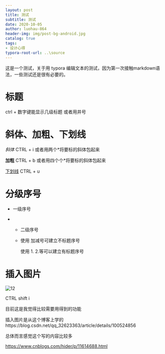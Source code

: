 ```yaml
---
layout: post
title: 测试
subtitle: 测试
date: 2020-10-05
author: luohau-864
header-img: img/post-bg-android.jpg
catalog: true
tags:
- 设计心得
typora-root-url: ..\source
---
```

这是一个测试，关于用 typora 编辑文本的测试，因为第一次接触markdown语法，一些测试还是很有必要的。

# 标题

ctrl + 数字键能显示几级标题 或者用井号

# 斜体、加粗、下划线

*斜体*   CTRL + i 或者用两个*将要标的斜体包起来

**加粗**  CTRL + b 或者用四个个*将要标的斜体包起来

<u>下划线</u>  CTRL + u 

# 分级序号

+ 一级序号

+ - 二级序号

  - 使用 加减号可建立不标题序号

    使用 1.  2.等可以建立有标题序号

# 插入图片

![12](/../../source/images/2020-10-05-%E6%B5%8B%E8%AF%95/12.png)

CTRL shift i

目前这是我觉得比较需要用得到的功能

插入图片是从这个博客上学的https://blog.csdn.net/qq_32623363/article/details/100524856



总体而言感觉这个写的内容比较多

https://www.cnblogs.com/hider/p/11614688.html

